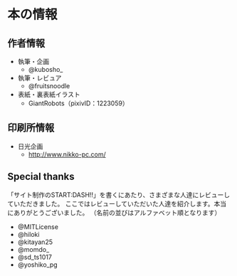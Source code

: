 # 本の情報

## 作者情報

- 執筆・企画
  - @kubosho_
- 執筆・レビュア
  - @fruitsnoodle
- 表紙・裏表紙イラスト
  - GiantRobots（pixivID：1223059）

## 印刷所情報

- 日光企画
  - http://www.nikko-pc.com/

## Special thanks

「サイト制作のSTART:DASH!!」を書くにあたり、さまざまな人達にレビューしていただきました。
ここではレビューしていただいた人達を紹介します。本当にありがとうございました。
（名前の並びはアルファベット順となります）

- @MITLicense
- @hiloki
- @kitayan25
- @momdo_
- @sd_ts1017
- @yoshiko_pg
